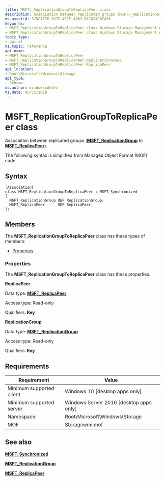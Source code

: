 ```yaml
---
title: MSFT\_ReplicationGroupToReplicaPeer class
description: Association between replicated groups (MSFT\_ReplicationGroup to MSFT\_ReplicaPeer).
ms.assetid: 57DC1776-987F-491E-A063-B17824E02496
keywords:
- MSFT_ReplicationGroupToReplicaPeer class Windows Storage Management API
- MSFT_ReplicationGroupToReplicaPeer class Windows Storage Management API , described
topic_type:
- apiref
ms.topic: reference
api_name:
- MSFT_ReplicationGroupToReplicaPeer
- MSFT_ReplicationGroupToReplicaPeer.ReplicationGroup
- MSFT_ReplicationGroupToReplicaPeer.ReplicaPeer
api_location:
- Root\Microsoft\Windows\Storage
api_type:
- Schema
ms.author: windowssdkdev
ms.date: 05/31/2018
---
```


# MSFT\_ReplicationGroupToReplicaPeer class

Association between replicated groups ([**MSFT\_ReplicationGroup**](msft-replicationgroup.md) to [**MSFT\_ReplicaPeer**](msft-replicapeer.md)).

The following syntax is simplified from Managed Object Format (MOF) code.

## Syntax

``` syntax
[Association]
class MSFT_ReplicationGroupToReplicaPeer : MSFT_Synchronized
{
  MSFT_ReplicationGroup REF ReplicationGroup;
  MSFT_ReplicaPeer      REF ReplicaPeer;
};
```

## Members

The **MSFT\_ReplicationGroupToReplicaPeer** class has these types of members:

-   [Properties](#properties)

### Properties

The **MSFT\_ReplicationGroupToReplicaPeer** class has these properties.

 

**ReplicaPeer**
   

Data type: **[**MSFT\_ReplicaPeer**](msft-replicapeer.md)**
 

Access type: Read-only
 

Qualifiers: **Key**
 

 

**ReplicationGroup**
   

Data type: **[**MSFT\_ReplicationGroup**](msft-replicationgroup.md)**
 

Access type: Read-only
 

Qualifiers: **Key**
 

 

## Requirements



| Requirement | Value |
|-------------------------------------|-------------------------------------------------------------------------------------------|
| Minimum supported client | Windows 10 \[desktop apps only\]                                               |
| Minimum supported server | Windows Server 2016 \[desktop apps only\]                                      |
| Namespace                | Root\\Microsoft\\Windows\\Storage                                              |
| MOF                      |  Storagewmi.mof  |



## See also

 

[**MSFT\_Synchronized**](msft-synchronized.md)
 

[**MSFT\_ReplicationGroup**](msft-replicationgroup.md)
 

[**MSFT\_ReplicaPeer**](msft-replicapeer.md)
 

 

 





